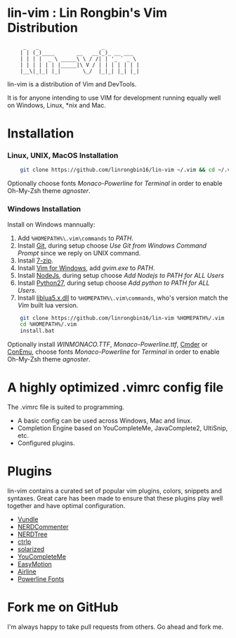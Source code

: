 # lin-vim : Lin Rongbin's Vim Distribution


         _   _                    _
        | | (_)____       __   __(_)_ __ ___
        | | | |  _ \ _____\ \ / /| | '_ ` _ \
        | | | | | | |_____|\ V / | | | | | | |
        |__\|_|_| |_|       \_/  |_|_| |_| |_|



lin-vim is a distribution of Vim and DevTools.

It is for anyone intending to use VIM for development running equally well on Windows, Linux, \*nix and Mac.

# Installation

### Linux, UNIX, MacOS Installation

```bash
    git clone https://github.com/linrongbin16/lin-vim ~/.vim && cd ~/.vim && bash install.sh
```

Optionally choose fonts *Monaco-Powerline* for *Terminal* in order to enable Oh-My-Zsh theme *agnoster*.

### Windows Installation

Install on Windows mannually:
1. Add `%HOMEPATH%\.vim\commands` to *PATH*.
2. Install [Git](https://git-scm.com/), during setup choose *Use Git from Windows Command Prompt* since we reply on UNIX command.
3. Install [7-zip](http://www.7-zip.org/).
3. Install [Vim for Windows](https://tuxproject.de/projects/vim/), add *gvim.exe* to *PATH*.
5. Install [NodeJs](https://nodejs.org/), during setup choose *Add Nodejs to PATH for ALL Users*
6. Install [Python27](https://www.python.org/downloads/release/python-2714/), during setup choose *Add python to PATH for ALL Users*.
7. Install [liblua5.x.dll](http://luabinaries.sourceforge.net/download.html) to `%HOMEPATH%\.vim\commands`, who's version match the *Vim* built lua version.

```bash
    git clone https://github.com/linrongbin16/lin-vim %HOMEPATH%/.vim
    cd %HOMEPATH%/.vim
    install.bat
```

Optionally install *WINMONACO.TTF*, *Monaco-Powerline.ttf*, [Cmder](http://cmder.net/) or [ConEmu](http://conemu.github.io), choose fonts *Monaco-Powerline* for *Terminal* in order to enable Oh-My-Zsh theme *agnoster*.

# A highly optimized .vimrc config file

The .vimrc file is suited to programming.
* A basic config can be used across Windows, Mac and linux.
* Completion Engine based on YouCompleteMe, JavaComplete2, UltiSnip, etc.
* Configured plugins.

# Plugins

lin-vim contains a curated set of popular vim plugins, colors, snippets and syntaxes. Great care has been made to ensure that these plugins play well together and have optimal configuration.

* [Vundle](https://github.com/gmarik/vundle)
* [NERDCommenter](https://github.com/scrooloose/nerdcommenter)
* [NERDTree](https://github.com/scrooloose/nerdtree)
* [ctrlp](https://github.com/kien/ctrlp.vim)
* [solarized](https://github.com/altercation/vim-colors-solarized)
* [YouCompleteMe](https://github.com/Valloric/YouCompleteMe)
* [EasyMotion](https://github.com/Lokaltog/vim-easymotion)
* [Airline](https://github.com/bling/vim-airline)
* [Powerline Fonts](https://github.com/Lokaltog/powerline-fonts)

# Fork me on GitHub

I'm always happy to take pull requests from others. Go ahead and fork me.

